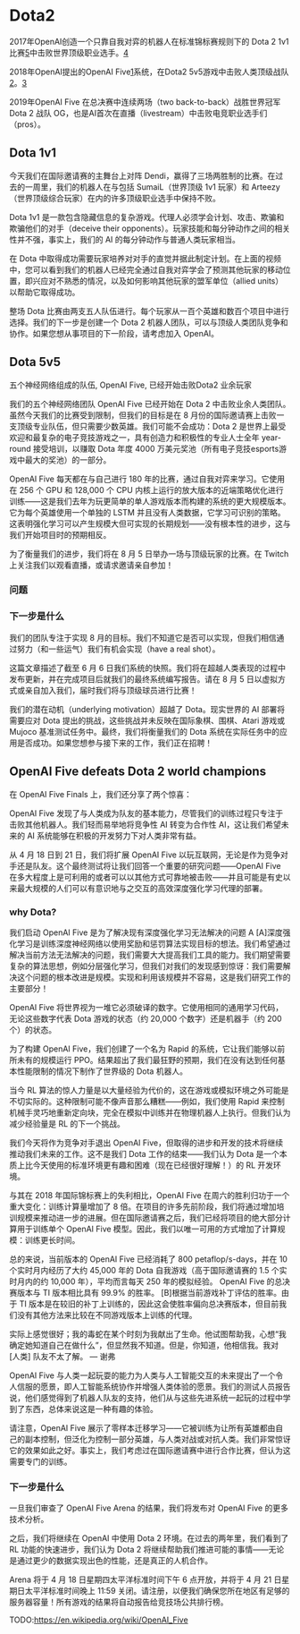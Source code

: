 

<!--
 * @version:
 * @Author:  StevenJokess（蔡舒起） https://github.com/StevenJokess
 * @Date: 2023-04-04 22:26:18
 * @LastEditors:  StevenJokess（蔡舒起） https://github.com/StevenJokess
 * @LastEditTime: 2023-04-10 20:53:11
 * @Description:
 * @Help me: make friends by a867907127@gmail.com and help me get some “foreign” things or service I need in life; 如有帮助，请赞助，失业3年了。![支付宝收款码](https://github.com/StevenJokess/d2rl/blob/master/img/%E6%94%B6.jpg)
 * @TODO::
 * @Reference:
-->
# Dota2

2017年OpenAI创造一个只靠自我对弈的机器人在标准锦标赛规则下的 Dota 2 1v1 比赛[5]中击败世界顶级职业选手。[4]

2018年OpenAI提出的OpenAI Five[1]系统，在Dota2 5v5游戏中击败人类顶级战队[2]。[3]

2019年OpenAI Five 在总决赛中连续两场（two back-to-back）战胜世界冠军 Dota 2 战队 OG，也是AI首次在直播（livestream）中击败电竞职业选手们（pros）。

## Dota 1v1

今天我们在国际邀请赛的主舞台上对阵 Dendi，赢得了三场两胜制的比赛。在过去的一周里，我们的机器人在与包括 SumaiL（世界顶级 1v1 玩家）和 Arteezy（世界顶级综合玩家）在内的许多顶级职业选手中保持不败。

Dota 1v1 是一款包含隐藏信息的复杂游戏。代理人必须学会计划、攻击、欺骗和欺骗他们的对手（deceive their opponents）。玩家技能和每分钟动作之间的相关性并不强，事实上，我们的 AI 的每分钟动作与普通人类玩家相当。

在 Dota 中取得成功需要玩家培养对对手的直觉并据此制定计划。在上面的视频中，您可以看到我们的机器人已经完全通过自我对弈学会了预测其他玩家的移动位置，即兴应对不熟悉的情况，以及如何影响其他玩家的盟军单位（allied units）以帮助它取得成功。

整场 Dota 比赛由两支五人队伍进行。每个玩家从一百个英雄和数百个项目中进行选择。我们的下一步是创建一个 Dota 2 机器人团队，可以与顶级人类团队竞争和协作。如果您想从事项目的下一阶段，请考虑加入 OpenAI。

## Dota 5v5

五个神经网络组成的队伍, OpenAI Five, 已经开始击败Dota2 业余玩家

我们的五个神经网络团队 OpenAI Five 已经开始在 Dota 2 中击败业余人类团队。虽然今天我们的比赛受到限制，但我们的目标是在 8 月份的国际邀请赛上击败一支顶级专业队伍，但只需要少数英雄。我们可能不会成功：Dota 2 是世界上最受欢迎和最复杂的电子竞技游戏之一，具有创造力和积极性的专业人士全年 year-round 接受培训，以赚取 Dota 年度 4000 万美元奖池（所有电子竞技esports游戏中最大的奖池）的一部分。

OpenAI Five 每天都在与自己进行 180 年的比赛，通过自我对弈来学习。它使用在 256 个 GPU 和 128,000 个 CPU 内核上运行的放大版本的近端策略优化进行训练——这是我们去年为玩更简单的单人游戏版本而构建的系统的更大规模版本。它为每个英雄使用一个单独的 LSTM 并且没有人类数据，它学习可识别的策略。这表明强化学习可以产生规模大但可实现的长期规划——没有根本性的进步，这与我们开始项目时的预期相反。

为了衡量我们的进步，我们将在 8 月 5 日举办一场与顶级玩家的比赛。在 Twitch 上关注我们以观看直播，或请求邀请亲自参加！

### 问题

###


### 下一步是什么

我们的团队专注于实现 8 月的目标。我们不知道它是否可以实现，但我们相信通过努力（和一些运气）我们有机会实现（have a real shot）。

这篇文章描述了截至 6 月 6 日我们系统的快照。我们将在超越人类表现的过程中发布更新，并在完成项目后就我们的最终系统编写报告。请在 8 月 5 日以虚拟方式或亲自加入我们，届时我们将与顶级球员进行比赛！

我们的潜在动机（underlying motivation）超越了 Dota。现实世界的 AI 部署将需要应对 Dota 提出的挑战，这些挑战并未反映在国际象棋、围棋、Atari 游戏或 Mujoco 基准测试任务中。最终，我们将衡量我们的 Dota 系统在实际任务中的应用是否成功。如果您想参与接下来的工作，我们正在招聘！

## OpenAI Five defeats Dota 2 world champions

在 OpenAI Five Finals 上，我们还分享了两个惊喜：

OpenAI Five 发现了与人类成为队友的基本能力，尽管我们的训练过程只专注于击败其他机器人。我们轻而易举地将竞争性 AI 转变为合作性 AI，这让我们希望未来的 AI 系统能够在积极的开发努力下对人类非常有益。

从 4 月 18 日到 21 日，我们将扩展 OpenAI Five 以玩互联网，无论是作为竞争对手还是队友。这个最终测试将让我们回答一个重要的研究问题——OpenAI Five 在多大程度上是可利用的或者可以以其他方式可靠地被击败——并且可能是有史以来最大规模的人们可以有意识地与之交互的高效深度强化学习代理的部署。

### why Dota?

我们启动 OpenAI Five 是为了解决现有深度强化学习无法解决的问题 A [A]深度强化学习是训练深度神经网络以使用奖励和惩罚算法实现目标的想法。我们希望通过解决当前方法无法解决的问题，我们需要大大提高我们工具的能力。我们期望需要复杂的算法思想，例如分层强化学习，但我们对我们的发现感到惊讶：我们需要解决这个问题的根本改进是规模。实现和利用该规模并不容易，这是我们研究工作的主要部分！

OpenAI Five 将世界视为一堆它必须破译的数字。它使用相同的通用学习代码，无论这些数字代表 Dota 游戏的状态（约 20,000 个数字）还是机器手（约 200 个）的状态。

为了构建 OpenAI Five，我们创建了一个名为 Rapid 的系统，它让我们能够以前所未有的规模运行 PPO。结果超出了我们最狂野的预期，我们在没有达到任何基本性能限制的情况下制作了世界级的 Dota 机器人。

当今 RL 算法的惊人力量是以大量经验为代价的，这在游戏或模拟环境之外可能是不切实际的。这种限制可能不像声音那么糟糕——例如，我们使用 Rapid 来控制机械手灵巧地重新定向块，完全在模拟中训练并在物理机器人上执行。但我们认为减少经验量是 RL 的下一个挑战。

我们今天将作为竞争对手退出 OpenAI Five，但取得的进步和开发的技术将继续推动我们未来的工作。这不是我们 Dota 工作的结束——我们认为 Dota 是一个本质上比今天使用的标准环境更有趣和困难（现在已经很好理解！）的 RL 开发环境。

与其在 2018 年国际锦标赛上的失利相比，OpenAI Five 在周六的胜利归功于一个重大变化：训练计算量增加了 8 倍。在项目的许多先前阶段，我们将通过增加培训规模来推动进一步的进展。但在国际邀请赛之后，我们已经将项目的绝大部分计算用于训练单个 OpenAI Five 模型。因此，我们以唯一可用的方式增加了计算规模：训练更长时间。

总的来说，当前版本的 OpenAI Five 已经消耗了 800 petaflop/s-days，并在 10 个实时月内经历了大约 45,000 年的 Dota 自我游戏（高于国际邀请赛的 1.5 个实时月内的约 10,000 年），平均而言每天 250 年的模拟经验。 OpenAI Five 的总决赛版本与 TI 版本相比具有 99.9% 的胜率。 [B]根据当前游戏补丁评估的胜率。由于 TI 版本是在较旧的补丁上训练的，因此这会使胜率偏向总决赛版本，但目前我们没有其他方法来比较在不同游戏版本上训练的代理。

实际上感觉很好；我的毒蛇在某个时刻为我献出了生命。他试图帮助我，心想“我确定她知道自己在做什么”，但显然我不知道。但是，你知道，他相信我。我对 [人类] 队友不太了解。 — 谢弗

OpenAI Five 与人类一起玩耍的能力为人类与人工智能交互的未来提出了一个令人信服的愿景，即人工智能系统协作并增强人类体验的愿景。我们的测试人员报告说，他们感觉得到了机器人队友的支持，他们从与这些先进系统一起玩的过程中学到了东西，总体来说这是一种有趣的体验。

请注意，OpenAI Five 展示了零样本迁移学习——它被训练为让所有英雄都由自己的副本控制，但泛化为控制一部分英雄，与人类对战或对抗人类。我们非常惊讶它的效果如此之好。事实上，我们考虑过在国际邀请赛中进行合作比赛，但认为这需要专门的训练。

### 下一步是什么

一旦我们审查了 OpenAI Five Arena 的结果，我们将发布对 OpenAI Five 的更多技术分析。

之后，我们将继续在 OpenAI 中使用 Dota 2 环境。在过去的两年里，我们看到了 RL 功能的快速进步，我们认为 Dota 2 将继续帮助我们推进可能的事情——无论是通过更少的数据实现出色的性能，还是真正的人机合作。

Arena 将于 4 月 18 日星期四太平洋标准时间下午 6 点开放，并将于 4 月 21 日星期日太平洋标准时间晚上 11:59 关闭。请注册，以便我们确保您所在地区有足够的服务器容量！所有游戏的结果将自动报告给竞技场公共排行榜。

[1]: https://openai.com/blog/openai-five/
[2]: https://youtu.be/eHipy_j29Xw
[3]: https://www.guyuehome.com/21403
[4]: https://openai.com/research/dota-2
[5]: https://openai.com/the-international
[6]: https://openai.com/research/openai-five-defeats-dota-2-world-champions

TODO:https://en.wikipedia.org/wiki/OpenAI_Five
